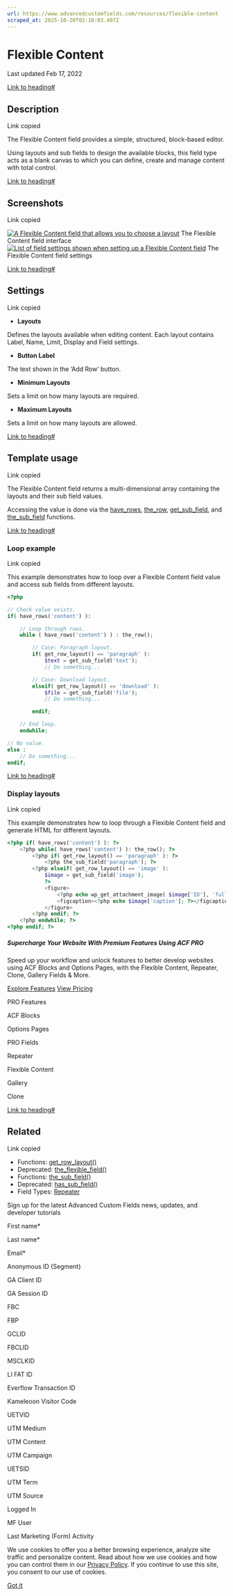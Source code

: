 ```yaml
---
url: https://www.advancedcustomfields.com/resources/flexible-content
scraped_at: 2025-10-20T02:16:03.407Z
---
```


# Flexible Content

Last updated Feb 17, 2022

[Link to heading#](https://www.advancedcustomfields.com/resources/flexible-content/#description)

## Description

Link copied

The Flexible Content field provides a simple, structured, block-based editor.

Using layouts and sub fields to design the available blocks, this field type acts as a blank canvas to which you can define, create and manage content with total control.

[Link to heading#](https://www.advancedcustomfields.com/resources/flexible-content/#screenshots)

## Screenshots

Link copied

[![A Flexible Content field that allows you to choose a layout](https://www.advancedcustomfields.com/wp-content/uploads/2013/02/acf-flexible-content-field-interface.jpg)](https://www.advancedcustomfields.com/wp-content/uploads/2013/02/acf-flexible-content-field-interface.jpg) The Flexible Content field interface[![List of field settings shown when setting up a Flexible Content field](https://www.advancedcustomfields.com/wp-content/uploads/2013/02/acf-flexible-content-field-settings.jpg)](https://www.advancedcustomfields.com/wp-content/uploads/2013/02/acf-flexible-content-field-settings.jpg) The Flexible Content field settings

[Link to heading#](https://www.advancedcustomfields.com/resources/flexible-content/#settings)

## Settings

Link copied

- **Layouts**


Defines the layouts available when editing content. Each layout contains Label, Name, Limit, Display and Field settings.

- **Button Label**


The text shown in the ‘Add Row’ button.

- **Minimum Layouts**


Sets a limit on how many layouts are required.

- **Maximum Layouts**


Sets a limit on how many layouts are allowed.


[Link to heading#](https://www.advancedcustomfields.com/resources/flexible-content/#template-usage)

## Template usage

Link copied

The Flexible Content field returns a multi-dimensional array containing the layouts and their sub field values.

Accessing the value is done via the [have\_rows](https://www.advancedcustomfields.com/resources/functions/have_rows/), [the\_row](https://www.advancedcustomfields.com/resources/functions/have_rows/), [get\_sub\_field](https://www.advancedcustomfields.com/resources/functions/get_sub_field/), and [the\_sub\_field](https://www.advancedcustomfields.com/resources/functions/the_sub_field/) functions.

[Link to heading#](https://www.advancedcustomfields.com/resources/flexible-content/#loop-example)

### Loop example

Link copied

This example demonstrates how to loop over a Flexible Content field value and access sub fields from different layouts.

```php
<?php

// Check value exists.
if( have_rows('content') ):

    // Loop through rows.
    while ( have_rows('content') ) : the_row();

        // Case: Paragraph layout.
        if( get_row_layout() == 'paragraph' ):
            $text = get_sub_field('text');
            // Do something...

        // Case: Download layout.
        elseif( get_row_layout() == 'download' ):
            $file = get_sub_field('file');
            // Do something...

        endif;

    // End loop.
    endwhile;

// No value.
else :
    // Do something...
endif;
```

[Link to heading#](https://www.advancedcustomfields.com/resources/flexible-content/#display-layouts)

### Display layouts

Link copied

This example demonstrates how to loop through a Flexible Content field and generate HTML for different layouts.

```php
<?php if( have_rows('content') ): ?>
    <?php while( have_rows('content') ): the_row(); ?>
        <?php if( get_row_layout() == 'paragraph' ): ?>
            <?php the_sub_field('paragraph'); ?>
        <?php elseif( get_row_layout() == 'image' ):
            $image = get_sub_field('image');
            ?>
            <figure>
                <?php echo wp_get_attachment_image( $image['ID'], 'full' ); ?>
                <figcaption><?php echo $image['caption']; ?></figcaption>
            </figure>
        <?php endif; ?>
    <?php endwhile; ?>
<?php endif; ?>
```

##### Supercharge Your Website With Premium Features Using ACF PRO

Speed up your workflow and unlock features to better develop websites using ACF Blocks and Options Pages, with the Flexible Content, Repeater,
Clone, Gallery Fields & More.


[Explore Features](https://www.advancedcustomfields.com/pro/) [View Pricing](https://www.advancedcustomfields.com/pro/#pricing-table/)

PRO Features

ACF Blocks

Options Pages

PRO Fields

Repeater

Flexible Content

Gallery

Clone

[Link to heading#](https://www.advancedcustomfields.com/resources/flexible-content/#related)

## Related

Link copied

- Functions: [get\_row\_layout()](https://www.advancedcustomfields.com/resources/get_row_layout/)
- Deprecated: [the\_flexible\_field()](https://www.advancedcustomfields.com/resources/the_flexible_field/)
- Functions: [the\_sub\_field()](https://www.advancedcustomfields.com/resources/the_sub_field/)
- Deprecated: [has\_sub\_field()](https://www.advancedcustomfields.com/resources/has_sub_field/)
- Field Types: [Repeater](https://www.advancedcustomfields.com/resources/repeater/)

Sign up for the latest Advanced Custom Fields news, updates, and developer tutorials

First name\*

Last name\*

Email\*

Anonymous ID (Segment)

GA Client ID

GA Session ID

FBC

FBP

GCLID

FBCLID

MSCLKID

LI FAT ID

Everflow Transaction ID

Kameleoon Visitor Code

UETVID

UTM Medium

UTM Content

UTM Campaign

UETSID

UTM Term

UTM Source

Logged In

MF User

Last Marketing (Form) Activity

We use cookies to offer you a better browsing experience, analyze site traffic and personalize content. Read about how we use cookies and how you can control them in our [Privacy Policy](https://wpengine.com/legal/privacy/). If you continue to use this site, you consent to our use of cookies.

[Got it](https://www.advancedcustomfields.com/resources/flexible-content/#)